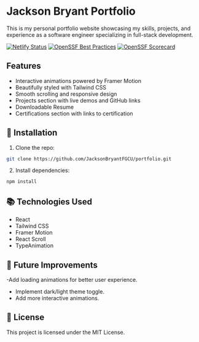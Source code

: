 # Jackson Bryant Portfolio

This is my personal portfolio website showcasing my skills, projects, and experience as a software engineer specializing in full-stack development.

[![Netlify Status](https://api.netlify.com/api/v1/badges/ba4f54eb-6213-41e0-ba45-fa07715dcd1a/deploy-status)](https://app.netlify.com/sites/jacksonbryantportfolio/deploys)
[![OpenSSF Best Practices](https://bestpractices.coreinfrastructure.org/projects/10219/badge)](https://bestpractices.coreinfrastructure.org/projects/10219)
[![OpenSSF Scorecard](https://api.securityscorecards.dev/projects/github.com/JacksonBryantFGCU/portfolio-typescript/badge)](https://securityscorecards.dev/viewer/?uri=github.com/JacksonBryantFGCU/portfolio-typescript)


## Features
- Interactive animations powered by Framer Motion
- Beautifully styled with Tailwind CSS
- Smooth scrolling and responsive design
- Projects section with live demos and GitHub links
- Downloadable Resume
- Certifications section with links to certification

## 🔧 Installation
1. Clone the repo:  

```bash
git clone https://github.com/JacksonBryantFGCU/portfolio.git
```

2. Install dependencies:

```bash
npm install
```

## 📚 Technologies Used
- React
- Tailwind CSS
- Framer Motion
- React Scroll
- TypeAnimation


## 🎨 Future Improvements
-Add loading animations for better user experience.
- Implement dark/light theme toggle.
- Add more interactive animations.

## 📄 License
This project is licensed under the MIT License.
